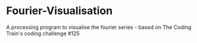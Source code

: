 # Fourier-Visualisation
A processing program to visualise the fourier series - based on The Coding Train's coding challenge #125
